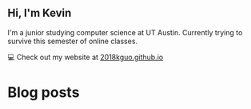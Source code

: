 ## Hi, I'm Kevin

I'm a junior studying computer science at UT Austin. Currently trying to survive this semester of online classes.

💻 Check out my website at [2018kguo.github.io](https://2018kguo.github.io/)

# Blog posts

<!-- BLOG-POST-LIST:START -->
<!-- BLOG-POST-LIST:END -->
